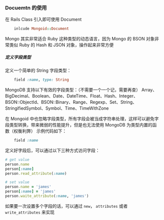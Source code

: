 ### Docuemtn 的使用

在 Rails Class 引入即可使用 Document
```ruby
    inlcude Mongoid::Document
```

Mongo 其实非常适合 Ruby 这种类型的动态语言，因为 Mongo 的 BSON 对象非常类似 Ruby 的 Hash 和 JSON 对象，操作起来非常方便


##### 定义字段类型

定义一个简单的 String 字段类型：
```ruby
    field :name, type: String
```

MongoDB 支持以下有效的字段类型：（不需要一个一个记，需要再查）
Array、BigDecimal、Boolean、Date、DateTime、Float、Hash、Integer、BSON::ObjectId、BSON::Binary、Range、Regexp、Set、String、StringifiedSymbol、Symbol、Time、TimeWithZone

在 Mongoid 中也忽略字段类型，所有字段会被当成字符串处理，这样可以避免字段类型转换，带来微弱的性能提升，但是也无法使用 MongoDB 为类型内置的函数（权衡利弊）
示例代码如下：
```ruby
    field :name
```

定义好字段后，可以通过以下三种方式访问字段：
```ruby
# get value
person.name
person[:name]
person.read_attribute(:name)

# set value
person.name = 'james'
person[:name] = 'james'
person.waite_attribute(:name, 'james')
```

如果要一次设置多个字段的话，可以通过 `new`， `attributes` 或者 `write_attributes` 来实现